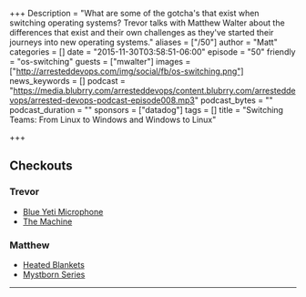 +++
Description = "What are some of the gotcha's that exist when switching operating systems? Trevor talks with Matthew Walter about the differences that exist and their own challenges as they've started their journeys into new operating systems."
aliases = ["/50"]
author = "Matt"
categories = []
date = "2015-11-30T03:58:51-06:00"
episode = "50"
friendly = "os-switching"
guests = ["mwalter"]
images = ["http://arresteddevops.com/img/social/fb/os-switching.png"]
news_keywords = []
podcast = "https://media.blubrry.com/arresteddevops/content.blubrry.com/arresteddevops/arrested-devops-podcast-episode008.mp3"
podcast_bytes = ""
podcast_duration = ""
sponsors = ["datadog"]
tags = []
title = "Switching Teams: From Linux to Windows and Windows to Linux"

+++

## Checkouts
### Trevor
* [Blue Yeti Microphone](http://www.amazon.com/Blue-Microphones-Yeti-USB-Microphone/dp/B002VA464S)
* [The Machine](http://www.netflix.com/watch/70273618)


### Matthew
* [Heated Blankets](http://www.amazon.com/Trillium-Worldwide-12-Volt-Heated-Blanket/dp/B0000DYVN9)
* [Mystborn Series](http://www.amazon.com/Mistborn-Trilogy-Boxed-Hero-Ascension/dp/076536543X)

---

